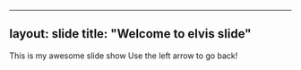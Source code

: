 ----
layout: slide
title: "Welcome to elvis slide"
-----
This is my awesome slide show
Use the left arrow to go back!
